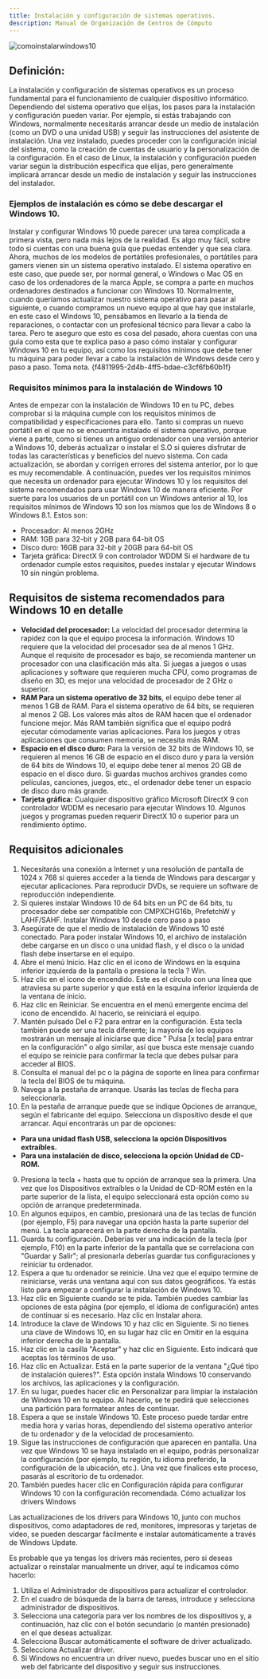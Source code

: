 ```yaml
---
title: Instalación y configuración de sistemas operativos.
description: Manual de Organización de Centros de Cómputo
---
```


![comoinstalarwindows10](https://manualcc.eloychavez.dev/comoinstalarwindows10.webp)


## Definición:
La instalación y configuración de sistemas operativos es un proceso fundamental para el funcionamiento de cualquier dispositivo informático. Dependiendo del sistema operativo que elijas, los pasos para la instalación y configuración pueden variar. 
Por ejemplo, si estás trabajando con Windows, normalmente necesitarás arrancar desde un medio de instalación (como un DVD o una unidad USB) y seguir las instrucciones del asistente de instalación. Una vez instalado, puedes proceder con la configuración inicial del sistema, como la creación de cuentas de usuario y la personalización de la configuración.
En el caso de Linux, la instalación y configuración pueden variar según la distribución específica que elijas, pero generalmente implicará arrancar desde un medio de instalación y seguir las instrucciones del instalador.

### Ejemplos de instalación es cómo se debe descargar el Windows 10.

Instalar y configurar Windows 10 puede parecer una tarea complicada a primera vista, pero nada más lejos de la realidad. Es algo muy fácil, sobre todo si cuentas con una buena guía que puedas entender y que sea clara.
Ahora, muchos de los modelos de portátiles profesionales, o portátiles para gamers vienen sin un sistema operativo instalado. El sistema operativo en este caso, que puede ser, por normal general, o Windows o Mac OS en caso de los ordenadores de la marca Apple, se compra a parte en muchos ordenadores destinados a funcionar con Windows 10.
Normalmente, cuando queríamos actualizar nuestro sistema operativo para pasar al siguiente, o cuando compramos un nuevo equipo al que hay que instalarle, en este caso el Windows 10, pensábamos en llevarlo a la tienda de reparaciones, o contactar con un profesional técnico para llevar a cabo la tarea. Pero te aseguro que esto es cosa del pasado, ahora cuentas con una guía como esta que te explica paso a paso cómo instalar y configurar Windows 10 en tu equipo, así como los requisitos mínimos que debe tener tu máquina para poder llevar a cabo la instalación de Windows desde cero y paso a paso. Toma nota.
{f4811995-2d4b-4ff5-bdae-c3cf6fb60b1f}


### Requisitos mínimos para la instalación de Windows 10
Antes de empezar con la instalación de Windows 10 en tu PC, debes comprobar si la máquina cumple con los requisitos mínimos de compatibilidad y especificaciones para ello. Tanto si compras un nuevo portátil en el que no se encuentra instalado el sistema operativo, porque viene a parte, como si tienes un antiguo ordenador con una versión anterior a Windows 10, deberás actualizar o instalar el S.O si quieres disfrutar de todas las características y beneficios del nuevo sistema.
Con cada actualización, se abordan y corrigen errores del sistema anterior, por lo que es muy recomendable. A continuación, puedes ver los requisitos mínimos que necesita un ordenador para ejecutar Windows 10 y los requisitos del sistema recomendados para usar Windows 10 de manera eficiente.
Por suerte para los usuarios de un portátil con un Windows anterior al 10, los requisitos mínimos de Windows 10 son los mismos que los de Windows 8 o Windows 8.1. Estos son:
- Procesador: Al menos 2GHz
- RAM: 1GB para 32-bit y 2GB para 64-bit OS
- Disco duro: 16GB para 32-bit y 20GB para 64-bit OS
- Tarjeta gráfica: DirectX 9 con controlador WDDM
Si el hardware de tu ordenador cumple estos requisitos, puedes instalar y ejecutar Windows 10 sin ningún problema.

## Requisitos de sistema recomendados para Windows 10 en detalle
- **Velocidad del procesador:** La velocidad del procesador determina la rapidez con la que el equipo procesa la información. Windows 10 requiere que la velocidad del procesador sea de al menos 1 GHz. Aunque el requisito de procesador es bajo, se recomienda mantener un procesador con una clasificación más alta. Si juegas a juegos o usas aplicaciones y software que requieren mucha CPU, como programas de diseño en 3D, es mejor una velocidad de procesador de 2 GHz o superior.
- **RAM Para un sistema operativo de 32 bits**, el equipo debe tener al menos 1 GB de RAM. Para el sistema operativo de 64 bits, se requieren al menos 2 GB. Los valores más altos de RAM hacen que el ordenador funcione mejor. Más RAM también significa que el equipo podrá ejecutar cómodamente varias aplicaciones. Para los juegos y otras aplicaciones que consumen memoria, se necesita más RAM.
- **Espacio en el disco duro:** Para la versión de 32 bits de Windows 10, se requieren al menos 16 GB de espacio en el disco duro y para la versión de 64 bits de Windows 10, el equipo debe tener al menos 20 GB de espacio en el disco duro. Si guardas muchos archivos grandes como películas, canciones, juegos, etc., el ordenador debe tener un espacio de disco duro más grande.
- **Tarjeta gráfica:** Cualquier dispositivo gráfico Microsoft DirectX 9 con controlador WDDM es necesario para ejecutar Windows 10. Algunos juegos y programas pueden requerir DirectX 10 o superior para un rendimiento óptimo.

## Requisitos adicionales
1.	Necesitarás una conexión a Internet y una resolución de pantalla de 1024 x 768 si quieres acceder a la tienda de Windows para descargar y ejecutar aplicaciones. Para reproducir DVDs, se requiere un software de reproducción independiente.
2.	Si quieres instalar Windows 10 de 64 bits en un PC de 64 bits, tu procesador debe ser compatible con CMPXCHG16b, PrefetchW y LAHF/SAHF.
Instalar Windows 10 desde cero paso a paso
1.	Asegúrate de que el medio de instalación de Windows 10 esté conectado. Para poder instalar Windows 10, el archivo de instalación debe cargarse en un disco o una unidad flash, y el disco o la unidad flash debe insertarse en el equipo.
2.	Abre el menú Inicio. Haz clic en el icono de Windows en la esquina inferior izquierda de la pantalla o presiona la tecla ? Win.
3.	Haz clic en el icono de encendido. Este es el círculo con una línea que atraviesa su parte superior y que está en la esquina inferior izquierda de la ventana de inicio.
4.	Haz clic en Reiniciar. Se encuentra en el menú emergente encima del icono de encendido. Al hacerlo, se reiniciará el equipo.
5.	Mantén pulsado Del o F2 para entrar en la configuración. Esta tecla también puede ser una tecla diferente; la mayoría de los equipos mostrarán un mensaje al iniciarse que dice " Pulsa [x tecla] para entrar en la configuración" o algo similar, así que busca este mensaje cuando el equipo se reinicie para confirmar la tecla que debes pulsar para acceder al BIOS.
6.	Consulta el manual del pc o la página de soporte en línea para confirmar la tecla del BIOS de tu máquina.
7.	Navega a la pestaña de arranque. Usarás las teclas de flecha para seleccionarla.
8.	En la pestaña de arranque puede que se indique Opciones de arranque, según el fabricante del equipo. Selecciona un dispositivo desde el que arrancar. Aquí encontrarás un par de opciones:
- **Para una unidad flash USB, selecciona la opción Dispositivos extraíbles.**
- **Para una instalación de disco, selecciona la opción Unidad de CD-ROM.**
9.	Presiona la tecla + hasta que tu opción de arranque sea la primera. Una vez que los Dispositivos extraíbles o la Unidad de CD-ROM estén en la parte superior de la lista, el equipo seleccionará esta opción como su opción de arranque predeterminada.
10.	En algunos equipos, en cambio, presionará una de las teclas de función (por ejemplo, F5) para navegar una opción hasta la parte superior del menú. La tecla aparecerá en la parte derecha de la pantalla.
11.	Guarda tu configuración. Deberías ver una indicación de la tecla (por ejemplo, F10) en la parte inferior de la pantalla que se correlaciona con "Guardar y Salir"; al presionarla deberías guardar tus configuraciones y reiniciar tu ordenador.
12.	Espera a que tu ordenador se reinicie. Una vez que el equipo termine de reiniciarse, verás una ventana aquí con sus datos geográficos. Ya estás listo para empezar a configurar la instalación de Windows 10.
13.	Haz clic en Siguiente cuando se te pida. También puedes cambiar las opciones de esta página (por ejemplo, el idioma de configuración) antes de continuar si es necesario. Haz clic en Instalar ahora.
14.	Introduce la clave de Windows 10 y haz clic en Siguiente. Si no tienes una clave de Windows 10, en su lugar haz clic en Omitir en la esquina inferior derecha de la pantalla.
15.	Haz clic en la casilla "Aceptar" y haz clic en Siguiente. Esto indicará que aceptas los términos de uso.
16.	Haz clic en Actualizar. Está en la parte superior de la ventana "¿Qué tipo de instalación quieres?". Esta opción instala Windows 10 conservando los archivos, las aplicaciones y la configuración.
17.	En su lugar, puedes hacer clic en Personalizar para limpiar la instalación de Windows 10 en tu equipo. Al hacerlo, se te pedirá que selecciones una partición para formatear antes de continuar.
18.	Espera a que se instale Windows 10. Este proceso puede tardar entre media hora y varias horas, dependiendo del sistema operativo anterior de tu ordenador y de la velocidad de procesamiento.
19.	Sigue las instrucciones de configuración que aparecen en pantalla. Una vez que Windows 10 se haya instalado en el equipo, podrás personalizar la configuración (por ejemplo, tu región, tu idioma preferido, la configuración de la ubicación, etc.). Una vez que finalices este proceso, pasarás al escritorio de tu ordenador.
20.	También puedes hacer clic en Configuración rápida para configurar Windows 10 con la configuración recomendada.
Cómo actualizar los drivers Windows

Las actualizaciones de los drivers para Windows 10, junto con muchos dispositivos, como adaptadores de red, monitores, impresoras y tarjetas de vídeo, se pueden descargar fácilmente e instalar automáticamente a través de Windows Update.

Es probable que ya tengas los drivers más recientes, pero si deseas actualizar o reinstalar manualmente un driver, aquí te indicamos cómo hacerlo:
1.	Utiliza el Administrador de dispositivos para actualizar el controlador.
2.	En el cuadro de búsqueda de la barra de tareas, introduce y selecciona administrador de dispositivos.
3.	Selecciona una categoría para ver los nombres de los dispositivos y, a continuación, haz clic con el botón secundario (o mantén presionado) en el que deseas actualizar.
4.	Selecciona Buscar automáticamente el software de driver actualizado.
5.	Selecciona Actualizar driver.
6.	Si Windows no encuentra un driver nuevo, puedes buscar uno en el sitio web del fabricante del dispositivo y seguir sus instrucciones.


